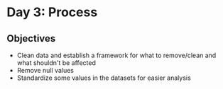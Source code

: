 # Day 3: Process
## Objectives
* Clean data and establish a framework for what to remove/clean and what shouldn't be affected
* Remove null values
* Standardize some values in the datasets for easier analysis
